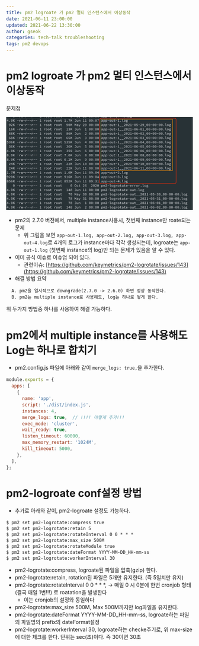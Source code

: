 ```yaml
---
title: pm2 logroate 가 pm2 멀티 인스턴스에서 이상동작
date: 2021-06-11 23:00:00
updated: 2021-06-22 13:30:00
author: gseok
categories: tech-talk troubleshooting
tags: pm2 devops
---
```


# pm2 logroate 가 pm2 멀티 인스턴스에서 이상동작

문제점

![](../../assets/post-images/2021-06-11-Pm2-logroate/01.png)

- pm2의 2.7.0 버전에서, multiple instance사용시, 첫번째 instance만 roate되는 문제
  - 위 그림을 보면 ```app-out-1.log, app-out-2.log, app-out-3.log, app-out-4.log```로 4개의 로그가 instance마다 각각 생성되는데, logroate는 ```app-out-1.log``` (첫번째 instance의 log)만 되는 문제가 있음을 알 수 있다.
- 이미 공식 이슈로 이슈업 되어 있다.
  - 관련이슈: [https://github.com/keymetrics/pm2-logrotate/issues/143](https://github.com/keymetrics/pm2-logrotate/issues/143)
- 해결 방법 요약
```
  A. pm2을 일시적으로 downgrade(2.7.0 -> 2.6.0) 하면 정상 동작한다.
  B. pm2는 multiple instance로 사용해도, log는 하나로 쌓게 한다.
```

위 두가지 방법중 하나를 사용하여 해결 가능하다.


# pm2에서 multiple instance를 사용해도 Log는 하나로 합치기
- pm2.config.js 파일에 아래와 같이 `merge_logs: true,`을 추가한다.

```javascript
module.exports = {
  apps: [
    {
      name: 'app',
      script: './dist/index.js',
      instances: 4,
      merge_logs: true,  // !!!! 이렇게 추가!!!
      exec_mode: 'cluster',
      wait_ready: true,
      listen_timeout: 60000,
      max_memory_restart: '1024M',
      kill_timeout: 5000,
    },
  ],
};

```


# pm2-logroate conf설정 방법
- 추가로 아래와 같이, pm2-logroate 설정도 가능하다.

```
$ pm2 set pm2-logrotate:compress true
$ pm2 set pm2-logrotate:retain 5
$ pm2 set pm2-logrotate:rotateInterval 0 0 * * *
$ pm2 set pm2-logrotate:max_size 500M
$ pm2 set pm2-logrotate:rotateModule true
$ pm2 set pm2-logrotate:dateFormat YYYY-MM-DD_HH-mm-ss
$ pm2 set pm2-logrotate:workerInterval 30

```

- pm2-logrotate:compress, logroate된 파일을 압축(gzip) 한다.
- pm2-logrotate:retain, rotation된 파일은 5개만 유지한다. (즉 5일치만 유지)
- pm2-logrotate:rotateInterval 0 0 * * *, -> 매일 0 시 0분에 한번 cronjob 형태 (결국 매일 1번!!!) 로 roatation을 발생한다
  - 이는 cronjob의 설정와 동일하다
- pm2-logrotate:max_size 500M, Max 500M까지만 log파일을 유지한다.
- pm2-logrotate:dateFormat YYYY-MM-DD_HH-mm-ss, logroate하는 파일의 파일명의 prefix의 dateFormat설정
- pm2-logrotate:workerInterval 30, logroate하는 checke주기로, 위 max-size에 대한 체크를 한다. 단위는 sec(초)이다. 즉 30이면 30초
